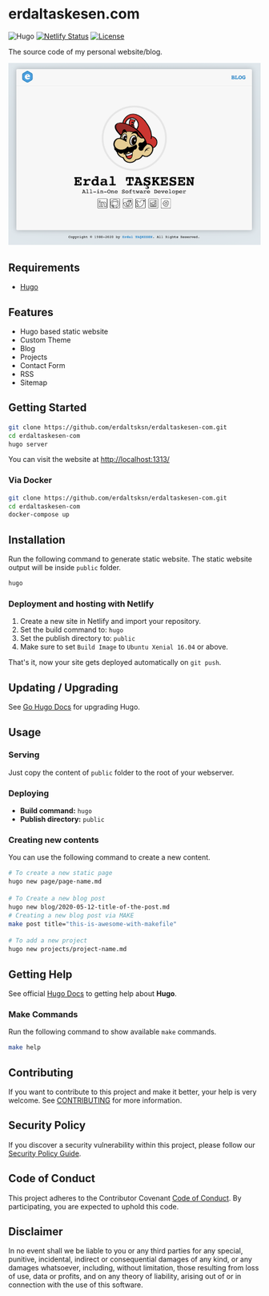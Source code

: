 # erdaltaskesen.com

![Hugo](https://github.com/erdaltsksn/erdaltaskesen-com/workflows/Hugo/badge.svg)
[![Netlify Status](https://api.netlify.com/api/v1/badges/1c8b3912-f859-4530-bd88-2b5c26e393a4/deploy-status)](https://app.netlify.com/sites/erdaltaskesen/deploys)
[![License](https://img.shields.io/badge/license-Proprietary-1ba0db)](LICENSE)

The source code of my personal website/blog.

![Screenshot](/assets/screenshot.png)

## Requirements

- [Hugo](https://gohugo.io/)

## Features

- Hugo based static website
- Custom Theme
- Blog
- Projects
- Contact Form
- RSS
- Sitemap

## Getting Started

```sh
git clone https://github.com/erdaltsksn/erdaltaskesen-com.git
cd erdaltaskesen-com
hugo server
```

You can visit the website at [http://localhost:1313/](http://localhost:1313/)

### Via Docker

```sh
git clone https://github.com/erdaltsksn/erdaltaskesen-com.git
cd erdaltaskesen-com
docker-compose up
```

## Installation

Run the following command to generate static website. The static website output
will be inside `public` folder.

```sh
hugo
```

### Deployment and hosting with Netlify

1. Create a new site in Netlify and import your repository.
2. Set the build command to: `hugo`
3. Set the publish directory to: `public`
4. Make sure to set `Build Image` to `Ubuntu Xenial 16.04` or above.

That's it, now your site gets deployed automatically on `git push`.

## Updating / Upgrading

See [Go Hugo Docs](https://gohugo.io/getting-started/installing/#upgrade-hugo)
for upgrading Hugo.

## Usage

### Serving

Just copy the content of `public` folder to the root of your webserver.

### Deploying

- **Build command:** `hugo`
- **Publish directory:** `public`

### Creating new contents

You can use the following command to create a new content.

```sh
# To create a new static page
hugo new page/page-name.md

# To Create a new blog post
hugo new blog/2020-05-12-title-of-the-post.md
# Creating a new blog post via MAKE
make post title="this-is-awesome-with-makefile"

# To add a new project
hugo new projects/project-name.md
```

## Getting Help

See official [Hugo Docs](https://gohugo.io/documentation/) to getting help about
**Hugo**.

### Make Commands

Run the following command to show available `make` commands.

```sh
make help
```

## Contributing

If you want to contribute to this project and make it better, your help is very
welcome. See [CONTRIBUTING](.github/CONTRIBUTING.md) for more information.

## Security Policy

If you discover a security vulnerability within this project, please follow our
[Security Policy Guide](.github/SECURITY.md).

## Code of Conduct

This project adheres to the Contributor Covenant [Code of Conduct](.github/CODE_OF_CONDUCT.md).
By participating, you are expected to uphold this code.

## Disclaimer

In no event shall we be liable to you or any third parties for any special,
punitive, incidental, indirect or consequential damages of any kind, or any
damages whatsoever, including, without limitation, those resulting from loss of
use, data or profits, and on any theory of liability, arising out of or in
connection with the use of this software.
